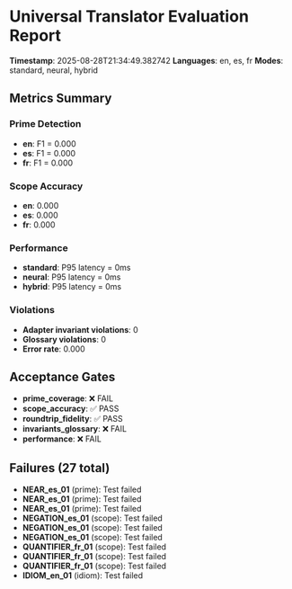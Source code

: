 # Universal Translator Evaluation Report

**Timestamp**: 2025-08-28T21:34:49.382742
**Languages**: en, es, fr
**Modes**: standard, neural, hybrid

## Metrics Summary

### Prime Detection
- **en**: F1 = 0.000
- **es**: F1 = 0.000
- **fr**: F1 = 0.000

### Scope Accuracy
- **en**: 0.000
- **es**: 0.000
- **fr**: 0.000

### Performance
- **standard**: P95 latency = 0ms
- **neural**: P95 latency = 0ms
- **hybrid**: P95 latency = 0ms

### Violations
- **Adapter invariant violations**: 0
- **Glossary violations**: 0
- **Error rate**: 0.000

## Acceptance Gates

- **prime_coverage**: ❌ FAIL
- **scope_accuracy**: ✅ PASS
- **roundtrip_fidelity**: ✅ PASS
- **invariants_glossary**: ❌ FAIL
- **performance**: ❌ FAIL

## Failures (27 total)

- **NEAR_es_01** (prime): Test failed
- **NEAR_es_01** (prime): Test failed
- **NEAR_es_01** (prime): Test failed
- **NEGATION_es_01** (scope): Test failed
- **NEGATION_es_01** (scope): Test failed
- **NEGATION_es_01** (scope): Test failed
- **QUANTIFIER_fr_01** (scope): Test failed
- **QUANTIFIER_fr_01** (scope): Test failed
- **QUANTIFIER_fr_01** (scope): Test failed
- **IDIOM_en_01** (idiom): Test failed
